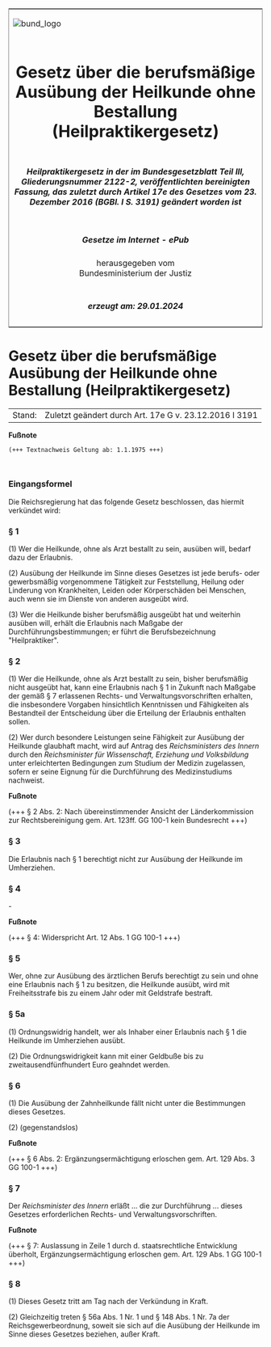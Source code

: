 <span id="DECKBLATT.html"></span>

<table border="0" frame="border" width="100%">

<tr valign="top">

<td align="left">

![bund\_logo](BfJ_2021_Web_de_de.gif)

</td>

<td align="right">

 

</td>

</tr>

<tr align="center" valign="middle">

<td colspan="2">

# Gesetz über die berufsmäßige Ausübung der Heilkunde ohne Bestallung (Heilpraktikergesetz)

</td>

</tr>

<tr align="center" valign="middle">

<td colspan="2">

##### Heilpraktikergesetz in der im Bundesgesetzblatt Teil III, Gliederungsnummer 2122-2, veröffentlichten bereinigten Fassung, das zuletzt durch Artikel 17e des Gesetzes vom 23. Dezember 2016 (BGBl. I S. 3191) geändert worden ist

</td>

</tr>

<tr align="center" valign="middle">

<td colspan="2">

  
  

##### Gesetze im Internet - ePub  
  
herausgegeben vom  
Bundesministerium der Justiz

</td>

</tr>

<tr align="center" valign="bottom">

<td colspan="2">

  
  

##### erzeugt am: 29.01.2024

</td>

</tr>

</table>

<span id="BJNR002510939.html"></span>

# Gesetz über die berufsmäßige Ausübung der Heilkunde ohne Bestallung (Heilpraktikergesetz)

<div>

<div class="jnhtml">

|        |                                                        |
| ------ | ------------------------------------------------------ |
| Stand: | Zuletzt geändert durch Art. 17e G v. 23.12.2016 I 3191 |

</div>

</div>

<div>

  
**Fußnote**

<div class="jnhtml">

<div>

<div class="jurAbsatz">

  

``` 
(+++ Textnachweis Geltung ab: 1.1.1975 +++)

 
```

</div>

</div>

</div>

</div>

<span id="BJNR002510939BJNE000100314.html"></span>

### Eingangsformel  

<div>

<div class="jnhtml">

<div>

<div class="jurAbsatz">

Die Reichsregierung hat das folgende Gesetz beschlossen, das hiermit
verkündet wird:

</div>

</div>

</div>

</div>

<span id="BJNR002510939BJNE000200314.html"></span>

### § 1  

<div>

<div class="jnhtml">

<div>

<div class="jurAbsatz">

(1) Wer die Heilkunde, ohne als Arzt bestallt zu sein, ausüben will,
bedarf dazu der Erlaubnis.

</div>

<div class="jurAbsatz">

(2) Ausübung der Heilkunde im Sinne dieses Gesetzes ist jede berufs-
oder gewerbsmäßig vorgenommene Tätigkeit zur Feststellung, Heilung oder
Linderung von Krankheiten, Leiden oder Körperschäden bei Menschen, auch
wenn sie im Dienste von anderen ausgeübt wird.

</div>

<div class="jurAbsatz">

(3) Wer die Heilkunde bisher berufsmäßig ausgeübt hat und weiterhin
ausüben will, erhält die Erlaubnis nach Maßgabe der
Durchführungsbestimmungen; er führt die Berufsbezeichnung
"Heilpraktiker".

</div>

</div>

</div>

</div>

<span id="BJNR002510939BJNE000301116.html"></span>

### § 2  

<div>

<div class="jnhtml">

<div>

<div class="jurAbsatz">

(1) Wer die Heilkunde, ohne als Arzt bestallt zu sein, bisher
berufsmäßig nicht ausgeübt hat, kann eine Erlaubnis nach § 1 in
Zukunft nach Maßgabe der gemäß § 7 erlassenen Rechts- und
Verwaltungsvorschriften erhalten, die insbesondere Vorgaben hinsichtlich
Kenntnissen und Fähigkeiten als Bestandteil der Entscheidung über die
Erteilung der Erlaubnis enthalten sollen.

</div>

<div class="jurAbsatz">

(2) Wer durch besondere Leistungen seine Fähigkeit zur Ausübung der
Heilkunde glaubhaft macht, wird auf Antrag des
<span style="font-style:italic;">Reichsministers des Innern</span> durch
den <span style="font-style:italic;">Reichsminister für Wissenschaft,
Erziehung und Volksbildung</span> unter erleichterten Bedingungen zum
Studium der Medizin zugelassen, sofern er seine Eignung für die
Durchführung des Medizinstudiums nachweist.

</div>

</div>

</div>

</div>

<div>

  
**Fußnote**

<div class="jnhtml">

<div>

<div class="jurAbsatz">

(+++ § 2 Abs. 2: Nach übereinstimmender Ansicht der Länderkommission zur
Rechtsbereinigung gem. Art. 123ff. GG 100-1 kein Bundesrecht +++)

</div>

</div>

</div>

</div>

<span id="BJNR002510939BJNE000400314.html"></span>

### § 3  

<div>

<div class="jnhtml">

<div>

<div class="jurAbsatz">

Die Erlaubnis nach § 1 berechtigt nicht zur Ausübung der Heilkunde im
Umherziehen.

</div>

</div>

</div>

</div>

<span id="BJNR002510939BJNE000500314.html"></span>

### § 4  

<div>

<div class="jnhtml">

<div>

<div class="jurAbsatz">

\-

</div>

</div>

</div>

</div>

<div>

  
**Fußnote**

<div class="jnhtml">

<div>

<div class="jurAbsatz">

(+++ § 4: Widerspricht Art. 12 Abs. 1 GG 100-1 +++)

</div>

</div>

</div>

</div>

<span id="BJNR002510939BJNE000600314.html"></span>

### § 5  

<div>

<div class="jnhtml">

<div>

<div class="jurAbsatz">

Wer, ohne zur Ausübung des ärztlichen Berufs berechtigt zu sein und ohne
eine Erlaubnis nach § 1 zu besitzen, die Heilkunde ausübt, wird mit
Freiheitsstrafe bis zu einem Jahr oder mit Geldstrafe bestraft.

</div>

</div>

</div>

</div>

<span id="BJNR002510939BJNE000701320.html"></span>

### § 5a  

<div>

<div class="jnhtml">

<div>

<div class="jurAbsatz">

(1) Ordnungswidrig handelt, wer als Inhaber einer Erlaubnis nach § 1 die
Heilkunde im Umherziehen ausübt.

</div>

<div class="jurAbsatz">

(2) Die Ordnungswidrigkeit kann mit einer Geldbuße bis zu
zweitausendfünfhundert Euro geahndet werden.

</div>

</div>

</div>

</div>

<span id="BJNR002510939BJNE000800314.html"></span>

### § 6  

<div>

<div class="jnhtml">

<div>

<div class="jurAbsatz">

(1) Die Ausübung der Zahnheilkunde fällt nicht unter die Bestimmungen
dieses Gesetzes.

</div>

<div class="jurAbsatz">

(2) (gegenstandslos)

</div>

</div>

</div>

</div>

<div>

  
**Fußnote**

<div class="jnhtml">

<div>

<div class="jurAbsatz">

(+++ § 6 Abs. 2: Ergänzungsermächtigung erloschen gem. Art. 129 Abs. 3
GG 100-1 +++)

</div>

</div>

</div>

</div>

<span id="BJNR002510939BJNE000900314.html"></span>

### § 7  

<div>

<div class="jnhtml">

<div>

<div class="jurAbsatz">

Der <span style="font-style:italic;">Reichsminister des Innern</span>
erläßt ... die zur Durchführung ... dieses Gesetzes erforderlichen
Rechts- und Verwaltungsvorschriften.

</div>

</div>

</div>

</div>

<div>

  
**Fußnote**

<div class="jnhtml">

<div>

<div class="jurAbsatz">

(+++ § 7: Auslassung in Zeile 1 durch d. staatsrechtliche Entwicklung
überholt, Ergänzungsermächtigung erloschen gem. Art. 129 Abs. 1 GG
100-1 +++)

</div>

</div>

</div>

</div>

<span id="BJNR002510939BJNE001000314.html"></span>

### § 8  

<div>

<div class="jnhtml">

<div>

<div class="jurAbsatz">

(1) Dieses Gesetz tritt am Tag nach der Verkündung in Kraft.

</div>

<div class="jurAbsatz">

(2) Gleichzeitig treten § 56a Abs. 1 Nr. 1 und § 148 Abs. 1 Nr. 7a der
Reichsgewerbeordnung, soweit sie sich auf die Ausübung der Heilkunde im
Sinne dieses Gesetzes beziehen, außer Kraft.

</div>

</div>

</div>

</div>
